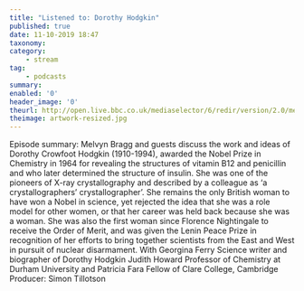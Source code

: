 ```yaml
---
title: "Listened to: Dorothy Hodgkin"
published: true
date: 11-10-2019 18:47
taxonomy:
category:
	- stream
tag:
	- podcasts
summary:
enabled: '0'
header_image: '0'
theurl: http://open.live.bbc.co.uk/mediaselector/6/redir/version/2.0/mediaset/audio-nondrm-download/proto/http/vpid/p07pzb3g.mp3
theimage: artwork-resized.jpg
--- 
```

Episode summary: Melvyn Bragg and guests discuss the work and ideas of Dorothy Crowfoot Hodgkin (1910-1994), awarded the Nobel Prize in Chemistry in 1964 for revealing the structures of vitamin B12 and penicillin and who later determined the structure of insulin. She was one of the pioneers of X-ray crystallography and described by a colleague as ‘a crystallographers’ crystallographer’. She remains the only British woman to have won a Nobel in science, yet rejected the idea that she was a role model for other women, or that her career was held back because she was a woman. She was also the first woman since Florence Nightingale to receive the Order of Merit, and was given the Lenin Peace Prize in recognition of her efforts to bring together scientists from the East and West in pursuit of nuclear disarmament. With Georgina Ferry Science writer and biographer of Dorothy Hodgkin Judith Howard Professor of Chemistry at Durham University and Patricia Fara Fellow of Clare College, Cambridge Producer: Simon Tillotson
